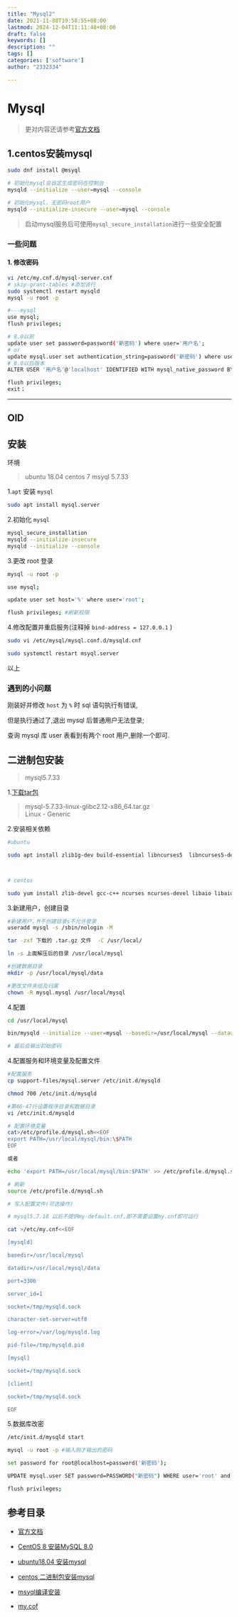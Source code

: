 ```yaml
---
title: "Mysql2"
date: 2021-11-08T19:58:55+08:00
lastmod: 2024-12-04T11:11:48+08:00
draft: false
keywords: []
description: ""
tags: []
categories: ['software']
author: "2332334"

---
```

<!--more-->

# Mysql

> 更对内容还请参考[官方文档][2]

## 1.centos安装mysql

```bash
sudo dnf install @msyql

# 初始化mysql会自定生成密码在控制台
mysqld --initialize --user=mysql --console

# 初始化mysql，无密码root用户
mysqld --initialize-insecure --user=mysql --console
```

> 启动mysql服务后可使用`mysql_secure_installation`进行一些安全配置

### 一些问题

#### 1. 修改密码

``` bash
vi /etc/my.cnf.d/mysql-server.cnf
# skip-grant-tables #添加该行
sudo systemctl restart mysqld
mysql -u root -p

#---mysql
use mysql;
flush privileges;

# 8.0以前
update user set password=password('新密码') where user='用户名';
# or
update mysql.user set authentication_string=password('新密码') where user='用户名';
# 8.0以后版本
ALTER USER '用户名'@'localhost' IDENTIFIED WITH mysql_native_password BY '新密码';

flush privileges;
exit；
```



---



## OlD

## 安装

环境
> ubuntu 18.04
> centos 7
> msyql 5.7.33

1.`apt` 安装 `mysql`

``` bash
sudo apt install mysql.server

```

2.初始化 `mysql`

``` bash
mysql_secure_installation
mysqld --initialize-insecure
mysqld --initialize --console
```

3.更改 root 登录

``` bash
mysql -u root -p

use mysql;

update user set host='%' where user='root';

flush privileges; #刷新权限

```

4.修改配置并重启服务(注释掉 `bind-address = 127.0.0.1` )

``` bash
sudo vi /etc/mysql/mysql.conf.d/mysqld.cnf

sudo systemctl restart msyql.server
```

以上

### 遇到的小问题

刚装好并修改 `host` 为 `%` 时 sql 语句执行有错误,

但是执行通过了,退出 mysql 后普通用户无法登录;

查询 mysql 库 user 表看到有两个 root 用户,删除一个即可.

## 二进制包安装

> mysql5.7.33

1.[下载tar包][1]

>mysql-5.7.33-linux-glibc2.12-x86_64.tar.gz  
>Linux - Generic

2.安装相关依赖

``` bash
#ubuntu

sudo apt install zlib1g-dev build-essential libncurses5  libncurses5-dev libaio1 libaio-dev  libnuma1  libnuma-dev -y 



# centos

sudo yum install zlib-devel gcc-c++ ncurses ncurses-devel libaio libaio-devel -y

```

3.新建用户，创建目录

``` bash
#新建用户，M不创建目录s不允许登录
useradd mysql -s /sbin/nologin -M 

tar -zxf 下载的 .tar.gz 文件  -C /usr/local/

ln -s 上面解压后的目录 /usr/local/mysql

#创建数据目录
mkdir -p /usr/local/mysql/data 

#更改文件夹组及归属
chown -R mysql.mysql /usr/local/mysql

```

4.配置

``` bash
cd /usr/local/mysql

bin/mysqld --initialize --user=mysql --basedir=/usr/local/mysql --datadir=/usr/local/mysql/data

# 最后会输出初始密码
```

4.配置服务和环境变量及配置文件

``` bash
#配置服务
cp support-files/mysql.server /etc/init.d/mysqld

chmod 700 /etc/init.d/mysqld

#第46-47行设置程序目录和数据目录
vi /etc/init.d/mysqld 

# 配置环境变量
cat>/etc/profile.d/mysql.sh<<EOF
export PATH=/usr/local/mysql/bin:\$PATH
EOF

或者

echo 'export PATH=/usr/local/mysql/bin:$PATH' >> /etc/profile.d/mysql.sh

# 刷新
source /etc/profile.d/mysql.sh

# 写入配置文件(可选操作)

# mysql5.7.18 以后不提供my-default.cnf,即不需要设置my.cnf即可运行

cat >/etc/my.cnf<<EOF

[mysqld]

basedir=/usr/local/mysql

datadir=/usr/local/mysql/data

port=3306

server_id=1

socket=/tmp/mysqld.sock

character-set-server=utf8

log-error=/var/log/mysqld.log

pid-file=/tmp/mysqld.pid

[mysql]

socket=/tmp/mysqld.sock

[client]

socket=/tmp/mysqld.sock

EOF

```

5.数据库改密

``` bash
/etc/init.d/mysqld start 

mysql -u root -p #输入刚才输出的密码

set password for root@localhost=password('新密码');

UPDATE mysql.user SET password=PASSWORD("新密码") WHERE user='root' and host='localhost';

flush privileges;

```

## 参考目录

+ [官方文档][2]

+ [CentOS 8 安装MySQL 8.0](https://www.cnblogs.com/kasnti/p/11929030.html)

+ [ubuntu18.04 安装mysql](https://www.cnblogs.com/xyabk/p/11758288.html)

+ [centos 二进制包安装mysql](https://www.cnblogs.com/diantong/p/11088901.html)

+ [msyql编译安装](https://www.cnblogs.com/Csir/p/6770023.html)

+ [my.cof](https://blog.csdn.net/lone7dehao/article/details/99548803)

[1]:https://dev.mysql.com/downloads/mysql/
[2]:https://dev.mysql.com/doc/refman/8.0/en/